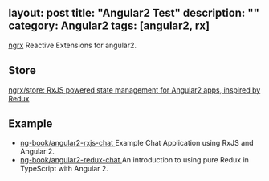 layout: post
title: "Angular2 Test"
description: ""
category: Angular2
tags: [angular2, rx]
---

[ngrx](https://github.com/ngrx) Reactive Extensions for angular2.

## Store

[ngrx/store: RxJS powered state management for Angular2 apps, inspired by Redux](https://github.com/ngrx/store)

## Example

- [ng-book/angular2-rxjs-chat ](https://github.com/ng-book/angular2-rxjs-chat) Example Chat Application using RxJS and Angular 2.
- [ng-book/angular2-redux-chat ](https://github.com/ng-book/angular2-redux-chat) An introduction to using pure Redux in TypeScript with Angular 2.
